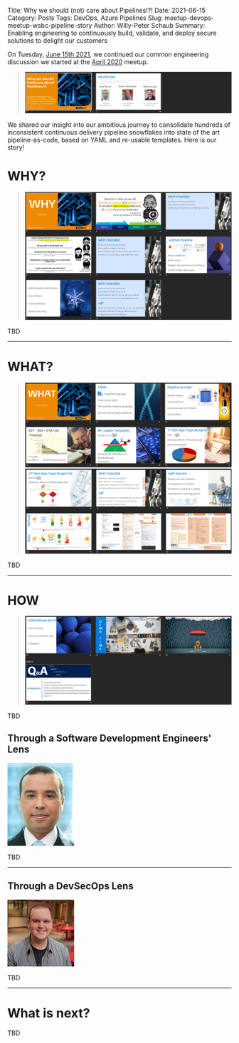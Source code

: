 Title: Why we should (not) care about Pipelines!?!
Date: 2021-06-15
Category: Posts
Tags: DevOps, Azure Pipelines
Slug: meetup-devops-meetup-wsbc-pipeline-story
Author: Willy-Peter Schaub
Summary: Enabling engineering to continuously build, validate, and deploy secure solutions to delight our customers

On Tuesday, [June 15th 2021](https://www.meetup.com/DevOps-Vancouver-BC-Canada/events/278727555/), we continued our common engineering discussion we started at the [April 2020](https://www.meetup.com/DevOps-Vancouver-BC-Canada/events/270150093/) meetup.

> ![INTRO](/images/meetup-devops-meetup-wsbc-pipeline-story-1.png)

 We shared our insight into our ambitious journey to consolidate hundreds of inconsistent continuous delivery pipeline snowflakes into state of the art pipeline-as-code, based on YAML and re-usable templates. Here is our story!

# WHY?

> ![WHY](/images/meetup-devops-meetup-wsbc-pipeline-story-2.png)

TBD

---

# WHAT?

> ![WHAT.1](/images/meetup-devops-meetup-wsbc-pipeline-story-3.png)
> ![WHAT.2](/images/meetup-devops-meetup-wsbc-pipeline-story-4.png)

TBD

---

# HOW 

> ![HOW](/images/meetup-devops-meetup-wsbc-pipeline-story-5.png)

TBD

## Through a Software Development Engineers' Lens

![Said Akram](/images/Said-mug.jpeg)

TBD

---

## Through a DevSecOps Lens

![Kevin Schwantje](/images/Kevin-mug.jpeg)

TBD

---

# What is next?

TBD